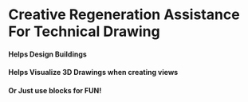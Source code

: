 # Creative Regeneration Assistance For Technical Drawing
<h4> Helps Design Buildings</h4>
<h4> Helps Visualize 3D Drawings when creating views </h4>
<h4> Or Just use blocks for FUN! </h4>
